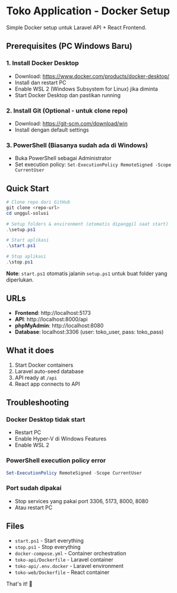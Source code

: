 # Toko Application - Docker Setup

Simple Docker setup untuk Laravel API + React Frontend.

## Prerequisites (PC Windows Baru)

### 1. Install Docker Desktop
- Download: https://www.docker.com/products/docker-desktop/
- Install dan restart PC
- Enable WSL 2 (Windows Subsystem for Linux) jika diminta
- Start Docker Desktop dan pastikan running

### 2. Install Git (Optional - untuk clone repo)
- Download: https://git-scm.com/download/win
- Install dengan default settings

### 3. PowerShell (Biasanya sudah ada di Windows)
- Buka PowerShell sebagai Administrator
- Set execution policy: `Set-ExecutionPolicy RemoteSigned -Scope CurrentUser`

## Quick Start

```powershell
# Clone repo dari GitHub
git clone <repo-url>
cd unggul-solusi

# Setup folders & environment (otomatis dipanggil saat start)
.\setup.ps1

# Start aplikasi
.\start.ps1

# Stop aplikasi  
.\stop.ps1
```

**Note**: `start.ps1` otomatis jalanin `setup.ps1` untuk buat folder yang diperlukan.

## URLs

- **Frontend**: http://localhost:5173
- **API**: http://localhost:8000/api
- **phpMyAdmin**: http://localhost:8080
- **Database**: localhost:3306 (user: toko_user, pass: toko_pass)

## What it does

1. Start Docker containers
2. Laravel auto-seed database 
3. API ready at `/api`
4. React app connects to API

## Troubleshooting

### Docker Desktop tidak start
- Restart PC
- Enable Hyper-V di Windows Features
- Enable WSL 2

### PowerShell execution policy error
```powershell
Set-ExecutionPolicy RemoteSigned -Scope CurrentUser
```

### Port sudah dipakai
- Stop services yang pakai port 3306, 5173, 8000, 8080
- Atau restart PC

## Files

- `start.ps1` - Start everything
- `stop.ps1` - Stop everything
- `docker-compose.yml` - Container orchestration
- `toko-api/Dockerfile` - Laravel container
- `toko-api/.env.docker` - Laravel environment
- `toko-web/Dockerfile` - React container

That's it! 🚀